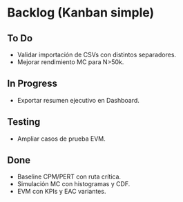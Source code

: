 # Backlog (Kanban simple)

## To Do
- Validar importación de CSVs con distintos separadores.
- Mejorar rendimiento MC para N>50k.

## In Progress
- Exportar resumen ejecutivo en Dashboard.

## Testing
- Ampliar casos de prueba EVM.

## Done
- Baseline CPM/PERT con ruta crítica.
- Simulación MC con histogramas y CDF.
- EVM con KPIs y EAC variantes.
